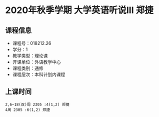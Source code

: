 # 2020年秋季学期 大学英语听说III 郑捷






## 课程信息

- 课程号：018212.26
- 学分：1
- 教学类型：理论课
- 开课单位：外语教学中心
- 课程类别：通修
- 课程层次：本科计划内课程

## 上课时间

```
2,6~18(双)周 2305 :4(1,2) 郑捷
4周 2305 :6(1,2) 郑捷
```

